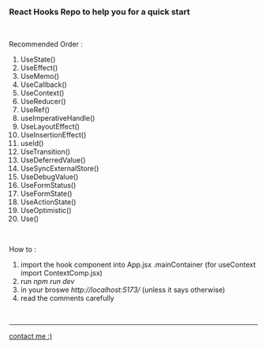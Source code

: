 <h3>React Hooks Repo to help you for a quick start</h3>
<br>
<p>Recommended Order :</p>
<ol>
<li>UseState()</li>
<li>UseEffect()</li>
<li>UseMemo()</li>
<li>UseCallback()</li>
<li>UseContext()</li>
<li>UseReducer()</li>
<li>UseRef()</li>
<li>useImperativeHandle()</li>
<li>UseLayoutEffect()</li>
<li>UseInsertionEffect()</li>
<li>useId()</li>
<li>UseTransition()</li>
<li>UseDeferredValue()</li>
<li>UseSyncExternalStore()</li>
<li>UseDebugValue()</li>
<li>UseFormStatus()</li>
<li>UseFormState()</li>
<li>UseActionState()</li>
<li>UseOptimistic()</li>
<li>Use()</li>

</ol>
<br>
<p>How to :</p>
<ol>
<li>import the hook component into App.jsx .mainContainer (for useContext import ContextComp.jsx)</li>
<li>run <i>npm run dev</i></li>
<li>in your broswe <i>http://localhost:5173/</i> (unless it says otherwise)</li>
<li>read the comments carefully</li>
</ol>
<br>
<hr>
<a href="https://ahmed-elshennawy.vercel.app/">contact me :)</a>
